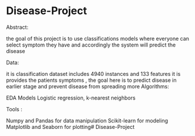 # Disease-Project

Abstract:

the goal of this project is to use classifications models 
where everyone can select symptom they have and accordingly the system will predict the disease

Data:

it is classification dataset includes 4940 instances and 133 features it is provides the patients symptoms , 
the goal here is to predict disease in earlier stage and prevent disease from spreading more
Algorithms:

EDA
Models
Logistic regression, k-nearest neighbors

Tools :

Numpy and Pandas for data manipulation
Scikit-learn for modeling
Matplotlib and Seaborn for plotting# Disease-Project
